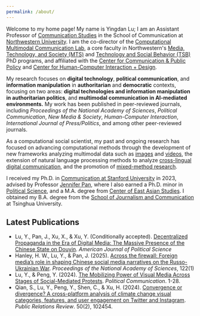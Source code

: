 ```yaml
---
permalink: /about/
---
```


Welcome to my home page! My name is Yingdan Lu; I am an Assistant Professor of [Communication Studies](https://communication.northwestern.edu/academics/communication-studies/index.html) in the School of Communication at [Northwestern University](https://www.northwestern.edu/). I am the co-director of the [Computational Multimodal Communication Lab](https://sites.google.com/view/cmmclab), a core faculty in Northwestern's [Media, Technology, and Society (MTS)](https://mts.northwestern.edu/) and [Technology and Social Behavior (TSB)](https://tsb.northwestern.edu/) PhD programs, and affiliated with the [Center for Communication & Public Policy](https://polcomm.northwestern.edu/) and [Center for Human-Computer Interaction + Design](https://www.hci.northwestern.edu/). 

My research focuses on **digital technology**, **political communication**, and **information manipulation** in **authoritarian** and **democratic** contexts, focusing on two areas: **digital technologies and information manipulation in authoritarian politics**, and **multimodal communication in AI-mediated environments.** My work has been published in peer-reviewed journals, including <i>Proceedings of the National Academy of Sciences</i>, <i>Political Communication</i>, <i>New Media & Society</i>, <i>Human-Computer Interaction</i>, <i>International Journal of Press/Politics</i>, and among other peer-reviewed journals.

As a computational social scientist, my past and ongoing research has focused on advancing computational methods through the development of new frameworks analyzing multimodal data such as [images](https://www.tandfonline.com/doi/full/10.1080/10584609.2024.2317951) and [videos](https://www.aup-online.com/content/journals/10.5117/CCR2022.2.002.LU), the extension of natural language processing methods to analyze [cross-lingual digital communication](https://www.pnas.org/doi/full/10.1073/pnas.2420607122), and the promotion of [mixed-method research](https://www.tandfonline.com/doi/full/10.1080/10584609.2020.1765914). 

I received my Ph.D. in [Communication at Stanford University](http://comm.stanford.edu) in 2023, advised by Professor [Jennifer Pan](http://jenpan.com), where I also earned a Ph.D. minor in [Political Science](https://politicalscience.stanford.edu/), and a M.A. degree from [Center of East Asian Studies](https://ceas.stanford.edu/). I obtained my B.A. degree from the [School of Journalism and Communication](http://www.tsjc.tsinghua.edu.cn/) at Tsinghua University.

## Latest Publications

- Lu, Y., Pan, J., Xu, X., & Xu, Y. (Conditionally accepted). [Decentralized Propaganda in the Era of Digital Media: The Massive Presence of the Chinese State on Douyin](https://papers.ssrn.com/sol3/papers.cfm?abstract_id=5145803). *American Journal of Political Science*
- Hanley, H. W., Lu, Y., & Pan, J. (2025). [Across the firewall: Foreign media’s role in shaping Chinese social media narratives on the Russo-Ukrainian War](https://www.pnas.org/doi/full/10.1073/pnas.2420607122). *Proceedings of the National Academy of Sciences*, 122(1)
- Lu, Y., & Peng, Y. (2024). [The Mobilizing Power of Visual Media Across Stages of Social-Mediated Protests](https://www.tandfonline.com/doi/full/10.1080/10584609.2024.2317951?src=). *Political Communication*. 1-28.
- Qian, S., Lu, Y., Peng, Y., Shen, C., & Xu, H. (2024). [Convergence or divergence? A cross-platform analysis of climate change visual categories, features, and user engagement on Twitter and Instagram](https://www.sciencedirect.com/science/article/abs/pii/S036381112400033X). *Public Relations Review*. 50(2), 102454.
